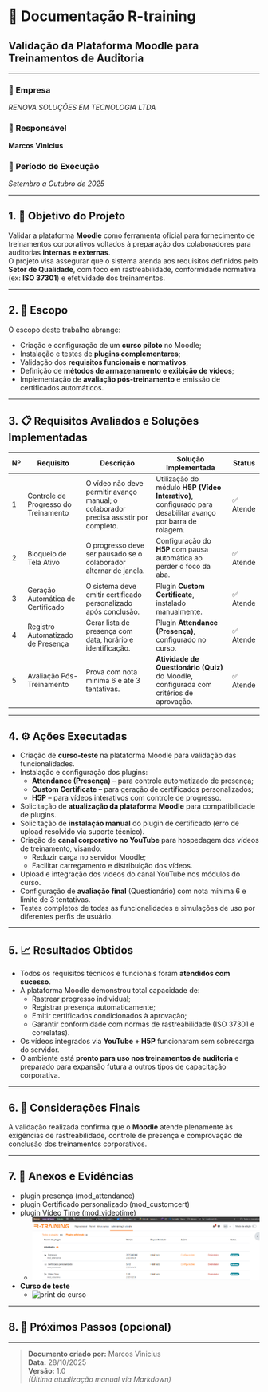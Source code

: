 # 📘 Documentação R-training  
## Validação da Plataforma Moodle para Treinamentos de Auditoria

---

### 🏢 Empresa
*RENOVA SOLUÇÕES EM TECNOLOGIA LTDA*  

### 👤 Responsável
**Marcos Vinicius**

### 📅 Período de Execução
*Setembro a Outubro de 2025*

---

## 1. 🎯 Objetivo do Projeto
Validar a plataforma **Moodle** como ferramenta oficial para fornecimento de treinamentos corporativos voltados à preparação dos colaboradores para auditorias **internas e externas**.  
O projeto visa assegurar que o sistema atenda aos requisitos definidos pelo **Setor de Qualidade**, com foco em rastreabilidade, conformidade normativa (ex: **ISO 37301**) e efetividade dos treinamentos.

---

## 2. 🧭 Escopo
O escopo deste trabalho abrange:

- Criação e configuração de um **curso piloto** no Moodle;
- Instalação e testes de **plugins complementares**;
- Validação dos **requisitos funcionais e normativos**;
- Definição de **métodos de armazenamento e exibição de vídeos**;
- Implementação de **avaliação pós-treinamento** e emissão de certificados automáticos.

---

## 3. 📋 Requisitos Avaliados e Soluções Implementadas

| Nº | Requisito | Descrição | Solução Implementada | Status |
|----|------------|------------|----------------------|--------|
| 1 | Controle de Progresso do Treinamento | O vídeo não deve permitir avanço manual; o colaborador precisa assistir por completo. | Utilização do módulo **H5P (Vídeo Interativo)**, configurado para desabilitar avanço por barra de rolagem. | ✅ Atende |
| 2 | Bloqueio de Tela Ativo | O progresso deve ser pausado se o colaborador alternar de janela. | Configuração do **H5P** com pausa automática ao perder o foco da aba. | ✅ Atende |
| 3 | Geração Automática de Certificado | O sistema deve emitir certificado personalizado após conclusão. | Plugin **Custom Certificate**, instalado manualmente. | ✅ Atende |
| 4 | Registro Automatizado de Presença | Gerar lista de presença com data, horário e identificação. | Plugin **Attendance (Presença)**, configurado no curso. | ✅ Atende |
| 5 | Avaliação Pós-Treinamento | Prova com nota mínima 6 e até 3 tentativas. | **Atividade de Questionário (Quiz)** do Moodle, configurada com critérios de aprovação. | ✅ Atende |

---

## 4. ⚙️ Ações Executadas

- Criação de **curso-teste** na plataforma Moodle para validação das funcionalidades.  
- Instalação e configuração dos plugins:
  - **Attendance (Presença)** – para controle automatizado de presença;
  - **Custom Certificate** – para geração de certificados personalizados;
  - **H5P** – para vídeos interativos com controle de progresso.
- Solicitação de **atualização da plataforma Moodle** para compatibilidade de plugins.
- Solicitação de **instalação manual** do plugin de certificado (erro de upload resolvido via suporte técnico).
- Criação de **canal corporativo no YouTube** para hospedagem dos vídeos de treinamento, visando:
  - Reduzir carga no servidor Moodle;
  - Facilitar carregamento e distribuição dos vídeos.
- Upload e integração dos vídeos do canal YouTube nos módulos do curso.
- Configuração de **avaliação final** (Questionário) com nota mínima 6 e limite de 3 tentativas.
- Testes completos de todas as funcionalidades e simulações de uso por diferentes perfis de usuário.

---

## 5. 📈 Resultados Obtidos

- Todos os requisitos técnicos e funcionais foram **atendidos com sucesso**.  
- A plataforma Moodle demonstrou total capacidade de:
  - Rastrear progresso individual;
  - Registrar presença automaticamente;
  - Emitir certificados condicionados à aprovação;
  - Garantir conformidade com normas de rastreabilidade (ISO 37301 e correlatas).  
- Os vídeos integrados via **YouTube + H5P** funcionaram sem sobrecarga do servidor.  
- O ambiente está **pronto para uso nos treinamentos de auditoria** e preparado para expansão futura a outros tipos de capacitação corporativa.

---

## 6. 🧩 Considerações Finais

A validação realizada confirma que o **Moodle** atende plenamente às exigências de rastreabilidade, controle de presença e comprovação de conclusão dos treinamentos corporativos.  



---

## 7. 📎 Anexos e Evidências 
- plugin presença (mod_attendance)
- plugin Certificado personalizado (mod_customcert)
- plugin Vídeo Time (mod_videotime)
  - ![print dos plugins instalados](assets/image.png)
- **Curso de teste**
    - ![print do curso]()
---

## 8. 🧠 Próximos Passos (opcional)


---

> **Documento criado por:** Marcos Vinicius  
> **Data:** 28/10/2025  
> **Versão:** 1.0  
> *(Última atualização manual via Markdown)*
